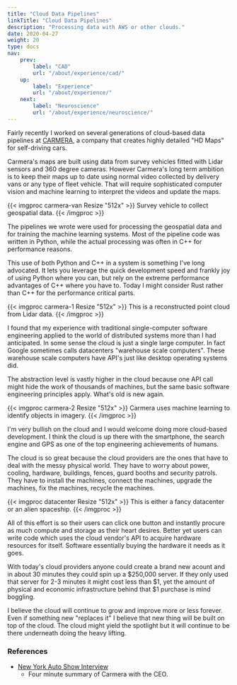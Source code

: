 ```yaml
---
title: "Cloud Data Pipelines"
linkTitle: "Cloud Data Pipelines"
description: "Processing data with AWS or other clouds."
date: 2020-04-27
weight: 20
type: docs
nav:
    prev:
        label: "CAD"
        url: "/about/experience/cad/"
    up:
        label: "Experience"
        url: "/about/experience/"
    next:
        label: "Neuroscience"
        url: "/about/experience/neuroscience/"
---
```


Fairly recently I worked on several generations of cloud-based data
pipelines at [CARMERA](https://carmera.com), a company that creates highly
detailed "HD Maps" for self-driving cars.

Carmera's maps are built using data from survey vehicles fitted with Lidar
sensors and 360 degree cameras. However Carmera's long term ambition is to
keep their maps up to date using normal video collected by delivery vans or
any type of fleet vehicle. That will require sophisticated computer vision
and machine learning to interpret the videos and update the maps.

{{< imgproc carmera-van Resize "512x" >}}
Survey vehicle to collect geospatial data.
{{< /imgproc >}}

The pipelines we wrote were used for processing the geospatial data and for
training the machine learning systems. Most of the pipeline code was
written in Python, while the actual processing was often in C++ for
performance reasons.

This use of both Python and C++ in a system is something I've long
advocated. It lets you leverage the quick development speed and frankly joy
of using Python where you can, but rely on the extreme performance
advantages of C++ where you have to. Today I might consider Rust rather
than C++ for the performance critical parts.

{{< imgproc carmera-1 Resize "512x" >}}
This is a reconstructed point cloud from Lidar data.
{{< /imgproc >}}

I found that my experience with traditional single-computer software
engineering applied to the world of distributed systems more than I had
anticipated. In some sense the cloud is just a single large computer. In
fact Google sometimes calls datacenters "warehouse scale computers". These
warehouse scale computers have API's just like desktop operating systems
did.

The abstraction level is vastly higher in the cloud because one API call
might hide the work of thousands of machines, but the same basic software
engineering principles apply. What's old is new again.

{{< imgproc carmera-2 Resize "512x" >}}
Carmera uses machine learning to identify objects in imagery.
{{< /imgproc >}}

I'm very bullish on the cloud and I would welcome doing more cloud-based
development. I think the cloud is up there with the smartphone, the search
engine and GPS as one of the top engineering achievements of humans.

The cloud is so great because the cloud providers are the ones that have to
deal with the messy physical world. They have to worry about power,
cooling, hardware, buildings, fences, guard booths and security patrols.
They have to install the machines, connect the machines, upgrade the
machines, fix the machines, recycle the machines.

{{< imgproc datacenter Resize "512x" >}}
This is either a fancy datacenter or an alien spaceship.
{{< /imgproc >}}

All of this effort is so their users can click one button and instantly
procure as much compute and storage as their heart desires. Better yet
users can write code which uses the cloud vendor's API to acquire hardware
resources for itself. Software essentially buying the hardware it needs as
it goes.

With today's cloud providers anyone could create a brand new acount and in
about 30 minutes they could spin up a $250,000 server. If they only used
that server for 2-3 minutes it might cost less than $1, yet the amount of
physical and economic infrastructure behind that $1 purchase is mind
boggling.

I believe the cloud will continue to grow and improve more or less forever.
Even if something new "replaces it" I believe that new thing will be built
on top of the cloud. The cloud might yield the spotlight but it will
continue to be there underneath doing the heavy lifting.

### References

* [New York Auto Show Interview](https://youtu.be/Oz5BX4nIyEw)
    * Four minute summary of Carmera with the CEO.
